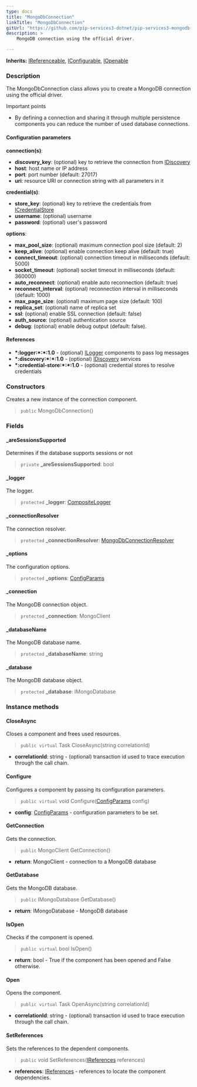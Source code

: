 ```yaml
---
type: docs
title: "MongoDbConnection"
linkTitle: "MongoDbConnection"
gitUrl: "https://github.com/pip-services3-dotnet/pip-services3-mongodb-dotnet"
description: >
    MongoDB connection using the official driver.

---
```


**Inherits:** [IReferenceable](../../../commons/refer/ireferenceable), [IConfigurable](../../../commons/config/iconfigurable), [IOpenable](../../../commons/run/iopenable)

### Description

The MongoDbConnection class allows you to create a MongoDB connection using the official driver.

Important points

- By defining a connection and sharing it through multiple persistence components you can reduce the number of used database connections.

#### Configuration parameters
**connection(s)**:    
- **discovery_key**: (optional) key to retrieve the connection from [IDiscovery](../../../components/connect/idiscovery)
- **host**: host name or IP address
- **port**: port number (default: 27017)
- **uri**: resource URI or connection string with all parameters in it

**credential(s)**:    
- **store_key**: (optional) key to retrieve the credentials from [ICredentialStore](../../../components/auth/icredential_store)
- **username**: (optional) username
- **password**: (optional) user's password

**options**:
- **max_pool_size**: (optional) maximum connection pool size (default: 2)
- **keep_alive**: (optional) enable connection keep alive (default: true)
- **connect_timeout**: (optional) connection timeout in milliseconds (default: 5000)
- **socket_timeout**: (optional) socket timeout in milliseconds (default: 360000)
- **auto_reconnect**: (optional) enable auto reconnection (default: true)
- **reconnect_interval**: (optional) reconnection interval in milliseconds (default: 1000)
- **max_page_size**: (optional) maximum page size (default: 100)
- **replica_set**: (optional) name of replica set
- **ssl**: (optional) enable SSL connection (default: false)
- **auth_source**: (optional) authentication source
- **debug**: (optional) enable debug output (default: false).

#### References
- **\*:logger:\*:\*:1.0** - (optional) [ILogger](../../../components/log/ilogger) components to pass log messages
- **\*:discovery:\*:\*:1.0** - (optional) [IDiscovery](../../../components/connect/idiscovery) services
- **\*:credential-store:\*:\*:1.0** - (optional) credential stores to resolve credentials


### Constructors
Creates a new instance of the connection component.

> `public` MongoDbConnection()

### Fields

<span class="hide-title-link">

#### _areSessionsSupported
Determines if the database supports sessions or not
> `private` **_areSessionsSupported**: bool

#### _logger
The logger.
> `protected` **_logger**: [CompositeLogger](../../../components/log/composite_logger)

#### _connectionResolver
The connection resolver.
> `protected` **_connectionResolver**: [MongoDbConnectionResolver](../mongodb_connection_resolver) 

#### _options
The configuration options.
> `protected` **_options**: [ConfigParams](../../../commons/config/config_params) 

#### _connection
The MongoDB connection object.
> `protected` **_connection**: MongoClient

#### _databaseName
The MongoDB database name.
> `protected` **_databaseName**: string

#### _database
The MongoDB database object.
> `protected` **_database**: IMongoDatabase
</span>


### Instance methods

#### CloseAsync
Closes a component and frees used resources.

> `public virtual` Task CloseAsync(string correlationId)

- **correlationId**: string - (optional) transaction id used to trace execution through the call chain.


#### Configure
Configures a component by passing its configuration parameters.

> `public virtual` void Configure([ConfigParams](../../../commons/config/config_params) config)

- **config**: [ConfigParams](../../../commons/config/config_params) - configuration parameters to be set.


#### GetConnection
Gets the connection.

> `public` MongoClient GetConnection()

- **return**: MongoClient - connection to a MongoDB database


#### GetDatabase
Gets the MongoDB database.

> `public` IMongoDatabase GetDatabase()

- **return**: IMongoDatabase - MongoDB database


#### IsOpen
Checks if the component is opened.

> `public virtual` bool IsOpen()

- **return**: bool - True if the component has been opened and False otherwise.


#### Open
Opens the component.

> `public virtual` Task OpenAsync(string correlationId)

- **correlationId**: string - (optional) transaction id used to trace execution through the call chain.


#### SetReferences
Sets the references to the dependent components.

> `public` void SetReferences([IReferences](../../../commons/refer/ireferences) references)

- **references**: [IReferences](../../../commons/refer/ireferences) - references to locate the component dependencies.
